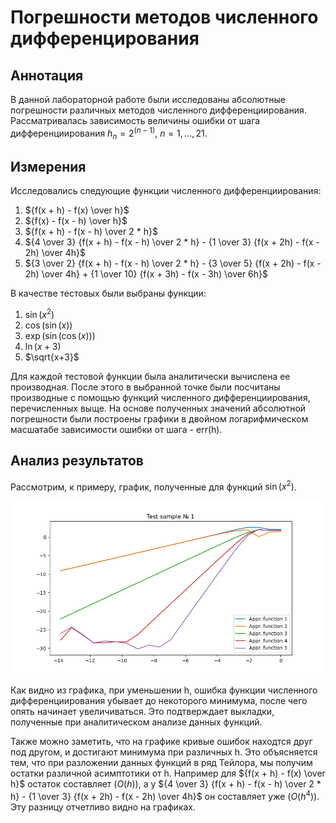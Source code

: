 # Погрешности методов численного дифференцирования
## Аннотация
В данной лабораторной работе были исследованы абсолютные погрешности различных методов численного дифференциирования. Рассматривалась зависимость величины ошибки от шага дифференциирования $h_n = {2^(n - 1)}$, $n=1,...,21$. 
## Измерения
Исследовались следующие функции численного дифференциирования:
1. ${f(x + h) - f(x) \over h}$
2. ${f(x) - f(x - h) \over h}$
3. ${f(x + h) - f(x - h) \over 2 * h}$
4. ${4 \over 3} {f(x + h) - f(x - h) \over 2 * h} - {1 \over 3} {f(x + 2h) - f(x - 2h) \over 4h}$
5. ${3 \over 2} {f(x + h) - f(x - h) \over 2 * h} - {3 \over 5} {f(x + 2h) - f(x - 2h) \over 4h} + {1 \over 10} {f(x + 3h) - f(x - 3h) \over 6h}$ <br />

В качестве тестовых были выбраны функции:
1. $\sin(x^2)$
2. $\cos(\sin(x))$
3. $\exp(\sin(\cos(x)))$ 
4. $\ln(x+3)$ 
5. $\sqrt{x+3}$

Для каждой тестовой функции была аналитически вычислена ее производная. После этого в выбранной точке были посчитаны производные с помощью функций численного дифференциирования, перечисленных выще. На основе полученных значений абсолютной погрешности были построены графики в двойном логарифмическом масшатабе зависимости ошибки от шага - err(h).
## Анализ результатов
Рассмотрим, к примеру, график, полученные для функций $\sin(x^2)$.
<div class="img-div">
  <img src="https://github.com/Varnike/computational_math/blob/master/t1/plots/Figure_1.png" width="500" alt="">

Как видно из графика, при уменьшении h, ошибка функции численного дифференциирования убывает до некоторого минимума, после чего опять начинает увеличиваться. Это подтверждает выкладки, полученные при аналитическом анализе данных функций.

Также можно заметить, что на графике кривые ошибок находтся друг под другом, и достигают минимума при различных h. Это объясняется тем, что при разложении данных функций в ряд Тейлора, мы получим остатки различной асимптотики от h. Например для ${f(x + h) - f(x) \over h}$ остаток составляет $(O(h))$, а у ${4 \over 3} {f(x + h) - f(x - h) \over 2 * h} - {1 \over 3} {f(x + 2h) - f(x - 2h) \over 4h}$ он составляет уже $(O(h^4))$. Эту разницу отчетливо видно на графиках.
